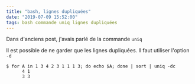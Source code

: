 ```yaml
---
title: "bash, lignes dupliquées"
date: "2019-07-09 15:52:00"
tags: bash commande uniq lignes dupliquées
---
```

Dans d'anciens post, j'avais parlé de la commande `uniq`

Il est possible de ne garder que les lignes dupliquées. Il faut utiliser l'option `-d`


```
$ for A in 1 3 4 2 3 1 1 1 3; do echo $A; done | sort | uniq -dc
      4 1
      3 3
```



